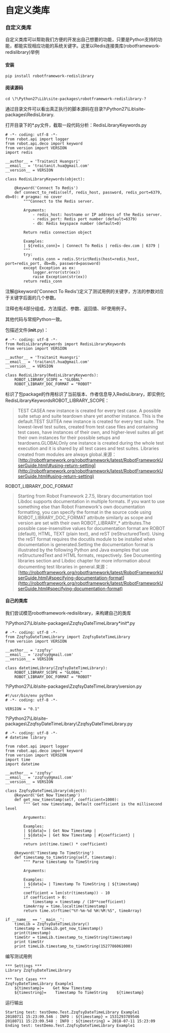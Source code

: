 # 自定义类库

### 自定义类库

自定义类库可以帮助我们方便的开发出自己想要的功能，只要是Python支持的功能，都能实现相应功能的系统关键字。这里以Redis连接类库\(robotframework-redislibrary\)举例

#### 安装

```text
pip install robotframework-redislibrary
```

#### 阅读源码

```text
cd \?\Python27\Lib\site-packages\robotframework-redislibrary-?
```

通过目录文件可以看出真正执行的脚本源码在目录\?\Python27\Lib\site-packages\RedisLibrary.

打开目录下的\*.py文件，截取一段代码分析：RedisLibraryKeywords.py

```text
# -*- coding: utf-8 -*-
from robot.api import logger
from robot.api.deco import keyword
from version import VERSION
import redis
​
__author__ = 'Traitanit Huangsri'
__email__ = 'traitanit.hua@gmail.com'
__version__ = VERSION
​
class RedisLibraryKeywords(object):
​
    @keyword('Connect To Redis')
    def connect_to_redis(self, redis_host, password, redis_port=6379, db=0): # pragma: no cover
        """Connect to the Redis server.
​
        Arguments:
            - redis_host: hostname or IP address of the Redis server.
            - redis_port: Redis port number (default=6379)
            - db: Redis keyspace number (default=0)
​
        Return redis connection object
​
        Examples:
        | ${redis_conn}= | Connect To Redis | redis-dev.com | 6379 |
        """
        try:
            redis_conn = redis.StrictRedis(host=redis_host, port=redis_port, db=db, password=password)
        except Exception as ex:
            logger.error(str(ex))
            raise Exception(str(ex))
        return redis_conn
```

注解@keyword\('Connect To Redis'\)定义了测试用例的关键字，方法的参数对应于关键字后面的几个参数。

注释也有4部分组成，方法描述、参数、返回值、RF使用例子。

其他代码与常规Python一致。

包描述文件\(**init**.py\)：

```text
# -*- coding: utf-8 -*-
from RedisLibraryKeywords import RedisLibraryKeywords
from version import VERSION
​
__author__ = 'Traitanit Huangsri'
__email__ = 'traitanit.hua@gmail.com'
__version__ = VERSION
​
class RedisLibrary(RedisLibraryKeywords):
    ROBOT_LIBRARY_SCOPE = "GLOBAL"
    ROBOT_LIBRARY_DOC_FORMAT = "ROBOT"
```

标识了包package的作用标识了当前版本、作者信息导入RedisLibrary，即实例化RedisLibraryKeywordsROBOT\_LIBRARY\_SCOPE：

> TEST CASEA new instance is created for every test case. A possible suite setup and suite teardown share yet another instance. This is the default.TEST SUITEA new instance is created for every test suite. The lowest-level test suites, created from test case files and containing test cases, have instances of their own, and higher-level suites all get their own instances for their possible setups and teardowns.GLOBALOnly one instance is created during the whole test execution and it is shared by all test cases and test suites. Libraries created from modules are always global.来源： [http://robotframework.org/robotframework/latest/RobotFrameworkUserGuide.html\#using-return-setting](http://robotframework.org/robotframework/latest/RobotFrameworkUserGuide.html#using-return-setting)

ROBOT\_LIBRARY\_DOC\_FORMAT

> Starting from Robot Framework 2.7.5, library documentation tool Libdoc supports documentation in multiple formats. If you want to use something else than Robot Framework's own documentation formatting, you can specify the format in the source code using ROBOT\_LIBRARY\_DOC\_FORMAT attribute similarly as scope and version are set with their own ROBOT\_LIBRARY\_\* attributes.The possible case-insensitive values for documentation format are ROBOT \(default\), HTML, TEXT \(plain text\), and reST \(reStructuredText\). Using the reST format requires the docutils module to be installed when documentation is generated.Setting the documentation format is illustrated by the following Python and Java examples that use reStructuredText and HTML formats, respectively. See Documenting libraries section and Libdoc chapter for more information about documenting test libraries in general.来源： [http://robotframework.org/robotframework/latest/RobotFrameworkUserGuide.html\#specifying-documentation-format](http://robotframework.org/robotframework/latest/RobotFrameworkUserGuide.html#specifying-documentation-format)

#### 自己的类库

我们尝试模范robotframework-redislibrary，来构建自己的类库

\?\Python27\Lib\site-packages\ZzqfsyDateTimeLibrary\**init**.py

```text
# -*- coding: utf-8 -*-
from ZzqfsyDateTimeLibrary import ZzqfsyDateTimeLibrary
from version import VERSION
​
__author__ = 'zzqfsy'
__email__ = 'zzqfsy@gmail.com'
__version__ = VERSION
​
class datetimeLibrary(ZzqfsyDateTimeLibrary):
    ROBOT_LIBRARY_SCOPE = "GLOBAL"
    ROBOT_LIBRARY_DOC_FORMAT = "ROBOT"
```

\?\Python27\Lib\site-packages\ZzqfsyDateTimeLibrary\version.py

```text
#!/usr/bin/env python
# -*- coding: utf-8 -*-
​
VERSION = "0.1"
```

\?\Python27\Lib\site-packages\ZzqfsyDateTimeLibrary\ZzqfsyDateTimeLibrary.py

```text
# -*- coding: utf-8 -*-
# datetime library
​
from robot.api import logger
from robot.api.deco import keyword
from version import VERSION
import time
import datetime
​
__author__ = 'zzqfsy'
__email__ = 'zzqfsy@gmail.com'
__version__ = VERSION
​
class ZzqfsyDateTimeLibrary(object):
    @keyword('Get Now Timestamp')
    def get_now_timestamp(self, coefficient=1000):
        """ Get now timestamp, Default coefficient is the millisecond level
​
        Arguments:
​
        Examples:
        | ${data}= | Get Now Timestamp |
        | ${data}= | Get Now Timestamp | #{coefficient} |
        """
        return int(time.time() * coefficient)
​
    @keyword('Timestamp To TimeString')
    def timestamp_to_timeString(self, timestamp):
        """ Parse timestamp to TimeString
​
        Arguments:
​
        Examples:
        | ${data}= | Timestamp To TimeString | ${timestamp}
        """
        coefficient = len(str(timestamp)) - 10
        if coefficient > 0:
            timestamp = timestamp / (10**coefficient)
        timeArray = time.localtime(timestamp)
        return time.strftime("%Y-%m-%d %H:%M:%S", timeArray)
​
if __name__ == '__main__':
    timeLib = ZzqfsyDateTimeLibrary()
    timestamp = timeLib.get_now_timestamp()
    print(timestamp)
    timeStr = timeLib.timestamp_to_timeString(timestamp)
    print timeStr
    print timeLib.timestamp_to_timeString(1527786061000)
```

编写测试用例

```text
*** Settings ***
Library ZzqfsyDateTimeLibrary
​
*** Test Cases ***
ZzqfsyDateTimeLibrary Example1
    ${timestamp}=    Get Now Timestamp
    ${timestring}=    Timestamp To TimeString    ${timestamp}
```

运行输出

```text
Starting test: testDemo.Test.ZzqfsyDateTimeLibrary Example1
20180711 15:23:09.546 : INFO : ${timestamp} = 1531293789546
20180711 15:23:09.548 : INFO : ${timestring} = 2018-07-11 15:23:09
Ending test: testDemo.Test.ZzqfsyDateTimeLibrary Example1
```

